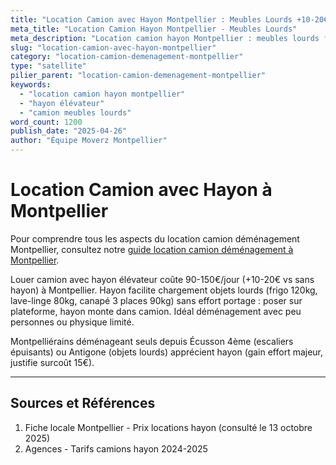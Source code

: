 ```yaml
---
title: "Location Camion avec Hayon Montpellier : Meubles Lourds +10-20€"
meta_title: "Location Camion Hayon Montpellier - Meubles Lourds"
meta_description: "Location camion hayon Montpellier : meubles lourds facilités, +10-20€/jour, Master hayon 90-150€."
slug: "location-camion-avec-hayon-montpellier"
category: "location-camion-demenagement-montpellier"
type: "satellite"
pilier_parent: "location-camion-demenagement-montpellier"
keywords:
  - "location camion hayon montpellier"
  - "hayon élévateur"
  - "camion meubles lourds"
word_count: 1200
publish_date: "2025-04-26"
author: "Équipe Moverz Montpellier"
---
```


# Location Camion avec Hayon à Montpellier


Pour comprendre tous les aspects du location camion déménagement Montpellier, consultez notre [guide location camion déménagement à Montpellier](/blog/location-camion-demenagement-montpellier/location-camion-demenagement-montpellier).


Louer camion avec hayon élévateur coûte 90-150€/jour (+10-20€ vs sans hayon) à Montpellier. Hayon facilite chargement objets lourds (frigo 120kg, lave-linge 80kg, canapé 3 places 90kg) sans effort portage : poser sur plateforme, hayon monte dans camion. Idéal déménagement avec peu personnes ou physique limité.

Montpelliérains déménageant seuls depuis Écusson 4ème (escaliers épuisants) ou Antigone (objets lourds) apprécient hayon (gain effort majeur, justifie surcoût 15€).

---

## Sources et Références

1. Fiche locale Montpellier - Prix locations hayon (consulté le 13 octobre 2025)
2. Agences - Tarifs camions hayon 2024-2025

